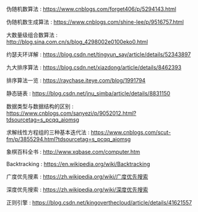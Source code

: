伪随机数算法 : https://www.cnblogs.com/forget406/p/5294143.html

伪随机数生成算法 : https://www.cnblogs.com/shine-lee/p/9516757.html

大数量级组合数算法 : http://blog.sina.com.cn/s/blog_4298002e0100eko0.html

约瑟夫环详解 : https://blog.csdn.net/tingyun_say/article/details/52343897

九大排序算法 : https://blog.csdn.net/xiazdong/article/details/8462393

排序算法一览 : https://raychase.iteye.com/blog/1991794

静态链表 : https://blog.csdn.net/jnu_simba/article/details/8831150

数据类型与数据结构的区别 : https://www.cnblogs.com/sanyezi/p/9052012.html?tdsourcetag=s_pcqq_aiomsg

求解线性方程组的三种基本迭代法 : https://www.cnblogs.com/scut-fm/p/3855294.html?tdsourcetag=s_pcqq_aiomsg

象棋百科全书 : http://www.xqbase.com/computer.htm

Backtracking : https://en.wikipedia.org/wiki/Backtracking

广度优先搜素 : https://zh.wikipedia.org/wiki/广度优先搜索

深度优先搜索 : https://zh.wikipedia.org/wiki/深度优先搜索

正则引擎 : https://blog.csdn.net/kingoverthecloud/article/details/41621557
